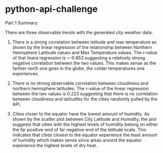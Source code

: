 # python-api-challenge

Part 1 Summary:

There are three observable trends with the generated city weather data:
  
1. There is a strong correlation between latitude and max temperature as shown by the linear regression of the relationship between Northern Hemisphere Latitiude                 values and Max Temperature values. The r-value of that linera regression is ~-0.853 suggesting a relatively strong negative correlation between the two values. This  makes sense as the farther north one goes in the globe, the colder temperatures one experiences.
    
2. There is no strong observable correlation between cloudiness and northern hemisphere latitudes. The r-value of the linear regression between the two values is 0.223 suggesting that there is no correlation between cloudiness and latitudfes for the cities randomly pulled by the API. 
    
3. Cities closer to the equator have the lowest amount of humidity. As shown by the scatter plot between City Latitude and Humidity, the plot suggests that cities with the highest levels of humidity belong on either the far positive-end of far negative-end of the latitude scale. This indicates that cities closest to the equator experience the least amount of humidity which makes sense since areas around the equator experience the highest levels of dry heat.
